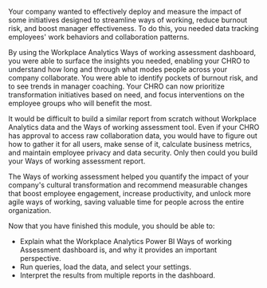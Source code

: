 Your company wanted to effectively deploy and measure the impact of some initiatives designed to streamline ways of working, reduce burnout risk, and boost manager effectiveness. To do this, you needed data tracking employees' work behaviors and collaboration patterns.

By using the Workplace Analytics Ways of working assessment dashboard, you were able to surface the insights you needed, enabling your CHRO to understand how long and through what modes people across your company collaborate. You were able to identify pockets of burnout risk, and to see trends in manager coaching. Your CHRO can now prioritize transformation initiatives based on need, and focus interventions on the employee groups who will benefit the most.

It would be difficult to build a similar report from scratch without Workplace Analytics data and the Ways of working assessment tool. Even if your CHRO has approval to access raw collaboration data, you would have to figure out how to gather it for all users, make sense of it, calculate business metrics, and maintain employee privacy and data security. Only then could you build your Ways of working assessment report.

The Ways of working assessment helped you quantify the impact of your company's cultural transformation and recommend measurable changes that boost employee engagement, increase productivity, and unlock more agile ways of working, saving valuable time for people across the entire organization.

Now that you have finished this module, you should be able to:
  
- Explain what the Workplace Analytics Power BI Ways of working Assessment dashboard is, and why it provides an important perspective.
- Run queries, load the data, and select your settings.
- Interpret the results from multiple reports in the dashboard.
